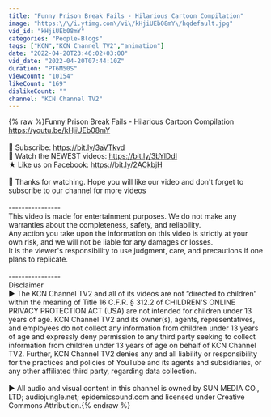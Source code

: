 ```yaml
---
title: "Funny Prison Break Fails - Hilarious Cartoon Compilation"
image: "https:\/\/i.ytimg.com\/vi\/kHjiUEb08mY\/hqdefault.jpg"
vid_id: "kHjiUEb08mY"
categories: "People-Blogs"
tags: ["KCN","KCN Channel TV2","animation"]
date: "2022-04-20T23:46:02+03:00"
vid_date: "2022-04-20T07:44:10Z"
duration: "PT6M50S"
viewcount: "10154"
likeCount: "169"
dislikeCount: ""
channel: "KCN Channel TV2"
---
```

{% raw %}Funny Prison Break Fails - Hilarious Cartoon Compilation<br /><a rel="nofollow" target="blank" href="https://youtu.be/kHjiUEb08mY">https://youtu.be/kHjiUEb08mY</a><br /><br />🔔 Subscribe: <a rel="nofollow" target="blank" href="https://bit.ly/3aVTkvd">https://bit.ly/3aVTkvd</a><br />💙 Watch the NEWEST videos: <a rel="nofollow" target="blank" href="https://bit.ly/3bYlDdI">https://bit.ly/3bYlDdI</a><br />★ Like us on Facebook: <a rel="nofollow" target="blank" href="https://bit.ly/2ACkbjH">https://bit.ly/2ACkbjH</a><br /><br />💖 Thanks for watching. Hope you will like our video and don't forget to subscribe to our channel for more videos<br /><br />----------------<br />This video is made for entertainment purposes. We do not make any warranties about the completeness, safety, and reliability.<br />Any action you take upon the information on this video is strictly at your own risk, and we will not be liable for any damages or losses.<br />It is the viewer's responsibility to use judgment, care, and precautions if one plans to replicate.<br /><br />----------------<br />Disclaimer                                                                                                                                                                                               <br />► The KCN Channel TV2 and all of its videos are not “directed to children” within the meaning of Title 16 C.F.R. § 312.2 of CHILDREN'S ONLINE PRIVACY PROTECTION ACT (USA) are not intended for children under 13 years of age. KCN Channel TV2 and its owner(s), agents, representatives, and employees do not collect any information from children under 13 years of age and expressly deny permission to any third party seeking to collect information from children under 13 years of age on behalf of KCN Channel TV2. Further, KCN Channel TV2 denies any and all liability or responsibility for the practices and policies of YouTube and its agents and subsidiaries, or any other affiliated third party, regarding data collection.<br /><br />► All audio and visual content in this channel is owned by SUN MEDIA CO., LTD; audiojungle.net; epidemicsound.com and licensed under Creative Commons Attribution.{% endraw %}

